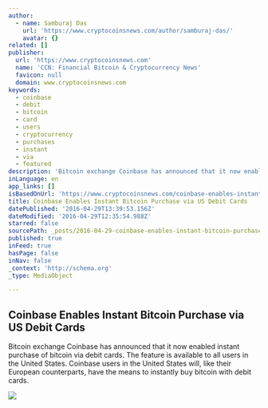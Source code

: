 ```yaml
---
author:
  - name: Samburaj Das
    url: 'https://www.cryptocoinsnews.com/author/samburaj-das/'
    avatar: {}
related: []
publisher:
  url: 'https://www.cryptocoinsnews.com'
  name: 'CCN: Financial Bitcoin & Cryptocurrency News'
  favicon: null
  domain: www.cryptocoinsnews.com
keywords:
  - coinbase
  - debit
  - bitcoin
  - card
  - users
  - cryptocurrency
  - purchases
  - instant
  - via
  - featured
description: 'Bitcoin exchange Coinbase has announced that it now enabled instant purchase of bitcoin via debit cards. The feature is available to all users in the United States. Coinbase users in the United States will, like their European counterparts, have the means to instantly buy bitcoin with debit cards.'
inLanguage: en
app_links: []
isBasedOnUrl: 'https://www.cryptocoinsnews.com/coinbase-enables-instant-bitcoin-purchase-via-us-debit-cards/'
title: Coinbase Enables Instant Bitcoin Purchase via US Debit Cards
datePublished: '2016-04-29T13:39:53.156Z'
dateModified: '2016-04-29T12:35:54.988Z'
starred: false
sourcePath: _posts/2016-04-29-coinbase-enables-instant-bitcoin-purchase-via-us-debit-cards.md
published: true
inFeed: true
hasPage: false
inNav: false
_context: 'http://schema.org'
_type: MediaObject

---
```

<article style=""><h1>Coinbase Enables Instant Bitcoin Purchase via US Debit Cards</h1><p>Bitcoin exchange Coinbase has announced that it now enabled instant purchase of bitcoin via debit cards. The feature is available to all users in the United States. Coinbase users in the United States will, like their European counterparts, have the means to instantly buy bitcoin with debit cards.</p><img src="https://www.cryptocoinsnews.com/wp-content/uploads/2016/04/Debit-card-purchase.jpg" /></article>